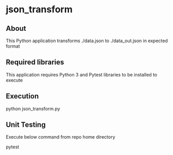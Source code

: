 # json_transform

About
-------

This Python application transforms ./data.json to ./data_out.json in expected format

Required libraries
------------------
This application requires Python 3 and Pytest libraries to be installed to execute

Execution
--------------------
python json_transform.py


Unit Testing
------------
Execute below command from repo home directory

pytest

